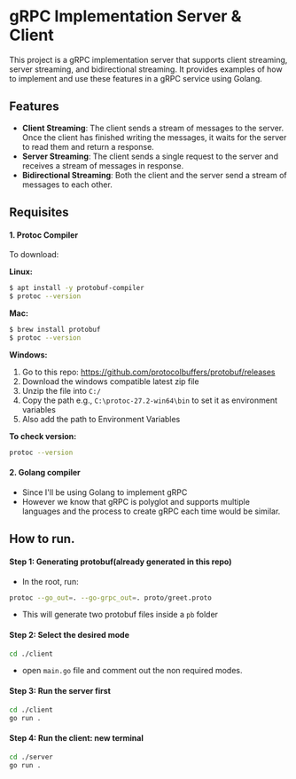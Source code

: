 # gRPC Implementation Server & Client

This project is a gRPC implementation server that supports client streaming, server streaming, and bidirectional streaming. It provides examples of how to implement and use these features in a gRPC service using Golang.

## Features

- **Client Streaming**: The client sends a stream of messages to the server. Once the client has finished writing the messages, it waits for the server to read them and return a response.
- **Server Streaming**: The client sends a single request to the server and receives a stream of messages in response.
- **Bidirectional Streaming**: Both the client and the server send a stream of messages to each other.

## Requisites

#### 1. Protoc Compiler
To download:

**Linux:**
```bash
$ apt install -y protobuf-compiler
$ protoc --version
```

**Mac:**
```bash
$ brew install protobuf
$ protoc --version
```

**Windows:**
1. Go to this repo: https://github.com/protocolbuffers/protobuf/releases
2. Download the windows compatible latest zip file
3. Unzip the file into `C:/`
4. Copy the path e.g., `C:\protoc-27.2-win64\bin` to set it as environment variables
5. Also add the path to Environment Variables

**To check version:**
```bash
protoc --version
```

#### 2. Golang compiler
- Since I'll be using Golang to implement gRPC 
- However we know that gRPC is polyglot and supports multiple languages and the process to create gRPC each time would be similar.

## How to run.
#### Step 1: Generating protobuf(already generated in this repo)
- In the root, run:
```bash
protoc --go_out=. --go-grpc_out=. proto/greet.proto
```
- This will generate two protobuf files inside a `pb` folder

#### Step 2: Select the desired mode
```bash
cd ./client
```
- open `main.go` file and comment out the non required modes. 


#### Step 3: Run the server first
```bash
cd ./client
go run .
```

#### Step 4: Run the client: new terminal
```bash
cd ./server
go run .
```
